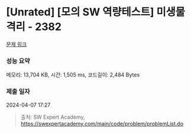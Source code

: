 # [Unrated] [모의 SW 역량테스트] 미생물 격리 - 2382 

[문제 링크](https://swexpertacademy.com/main/code/problem/problemDetail.do?contestProbId=AV597vbqAH0DFAVl) 

### 성능 요약

메모리: 13,704 KB, 시간: 1,505 ms, 코드길이: 2,484 Bytes

### 제출 일자

2024-04-07 17:27



> 출처: SW Expert Academy, https://swexpertacademy.com/main/code/problem/problemList.do